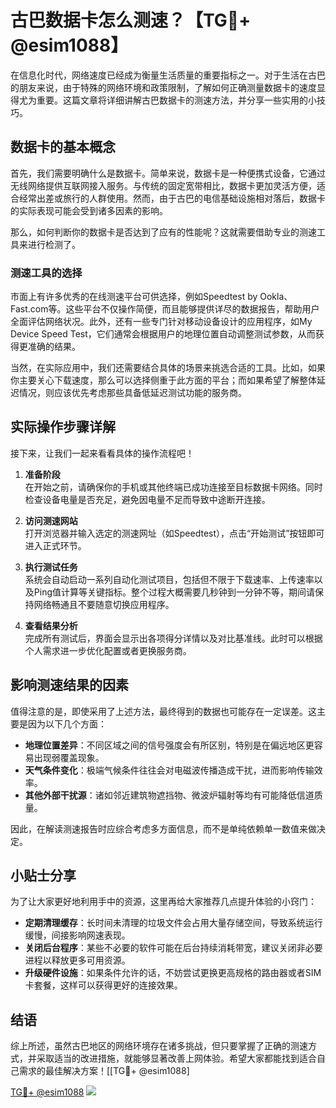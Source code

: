 # 古巴数据卡怎么测速？【TG💪+ @esim1088】

在信息化时代，网络速度已经成为衡量生活质量的重要指标之一。对于生活在古巴的朋友来说，由于特殊的网络环境和政策限制，了解如何正确测量数据卡的速度显得尤为重要。这篇文章将详细讲解古巴数据卡的测速方法，并分享一些实用的小技巧。

## 数据卡的基本概念

首先，我们需要明确什么是数据卡。简单来说，数据卡是一种便携式设备，它通过无线网络提供互联网接入服务。与传统的固定宽带相比，数据卡更加灵活方便，适合经常出差或旅行的人群使用。然而，由于古巴的电信基础设施相对落后，数据卡的实际表现可能会受到诸多因素的影响。

那么，如何判断你的数据卡是否达到了应有的性能呢？这就需要借助专业的测速工具来进行检测了。

### 测速工具的选择

市面上有许多优秀的在线测速平台可供选择，例如Speedtest by Ookla、Fast.com等。这些平台不仅操作简便，而且能够提供详尽的数据报告，帮助用户全面评估网络状况。此外，还有一些专门针对移动设备设计的应用程序，如My Device Speed Test，它们通常会根据用户的地理位置自动调整测试参数，从而获得更准确的结果。

当然，在实际应用中，我们还需要结合具体的场景来挑选合适的工具。比如，如果你主要关心下载速度，那么可以选择侧重于此方面的平台；而如果希望了解整体延迟情况，则应该优先考虑那些具备低延迟测试功能的服务商。

## 实际操作步骤详解

接下来，让我们一起来看看具体的操作流程吧！

1. **准备阶段**  
   在开始之前，请确保你的手机或其他终端已成功连接至目标数据卡网络。同时检查设备电量是否充足，避免因电量不足而导致中途断开连接。

2. **访问测速网站**  
   打开浏览器并输入选定的测速网址（如Speedtest），点击“开始测试”按钮即可进入正式环节。

3. **执行测试任务**  
   系统会自动启动一系列自动化测试项目，包括但不限于下载速率、上传速率以及Ping值计算等关键指标。整个过程大概需要几秒钟到一分钟不等，期间请保持网络畅通且不要随意切换应用程序。

4. **查看结果分析**  
   完成所有测试后，界面会显示出各项得分详情以及对比基准线。此时可以根据个人需求进一步优化配置或者更换服务商。

## 影响测速结果的因素

值得注意的是，即使采用了上述方法，最终得到的数据也可能存在一定误差。这主要是因为以下几个方面：

- **地理位置差异**：不同区域之间的信号强度会有所区别，特别是在偏远地区更容易出现弱覆盖现象。
- **天气条件变化**：极端气候条件往往会对电磁波传播造成干扰，进而影响传输效率。
- **其他外部干扰源**：诸如邻近建筑物遮挡物、微波炉辐射等均有可能降低信道质量。

因此，在解读测速报告时应综合考虑多方面信息，而不是单纯依赖单一数值来做决定。

## 小贴士分享

为了让大家更好地利用手中的资源，这里再给大家推荐几点提升体验的小窍门：

- **定期清理缓存**：长时间未清理的垃圾文件会占用大量存储空间，导致系统运行缓慢，间接影响网速表现。
- **关闭后台程序**：某些不必要的软件可能在后台持续消耗带宽，建议关闭非必要进程以释放更多可用资源。
- **升级硬件设施**：如果条件允许的话，不妨尝试更换更高规格的路由器或者SIM卡套餐，这样可以获得更好的连接效果。

## 结语

综上所述，虽然古巴地区的网络环境存在诸多挑战，但只要掌握了正确的测速方式，并采取适当的改进措施，就能够显著改善上网体验。希望大家都能找到适合自己需求的最佳解决方案！[[TG💪+ @esim1088]

[TG💪+ @esim1088](https://t.me/s/esim1088) ![](https://i.postimg.cc/4NQfJmqS/Snipaste-2025-05-13-00-14-12.png)
